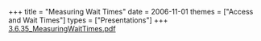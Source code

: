 +++
title = "Measuring Wait Times"
date = 2006-11-01
themes = ["Access and Wait Times"]
types = ["Presentations"]
+++
[3.6.35\_MeasuringWaitTimes.pdf](/files/3.6.35_MeasuringWaitTimes.pdf)

